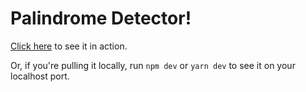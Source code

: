 # Palindrome Detector!

[Click here](https://toninjaa.github.io/palindrome-site/) to see it in action.

Or, if you're pulling it locally, run `npm dev` or `yarn dev` to see it on your localhost port.
